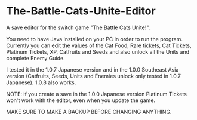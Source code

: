 # The-Battle-Cats-Unite-Editor
A save editor for the switch game "The Battle Cats Unite!".

You need to have Java installed on your PC in order to run the program. Currently you can edit the values ​​of the Cat Food, Rare tickets, Cat Tickets, Platinum Tickets, XP, Catfruits and Seeds and also unlock all the Units and complete Enemy Guide. 

I tested it in the 1.0.7 Japanese version and in the 1.0.0  Southeast Asia version (Catfruits, Seeds, Units and Enemies unlock only tested in 1.0.7 Japanese). 1.0.8 also works. 

NOTE: if you create a save in the 1.0.0 Japanese version Platinum Tickets won't work with the editor, even when you update the game.

MAKE SURE TO MAKE A BACKUP BEFORE CHANGING ANYTHING.
